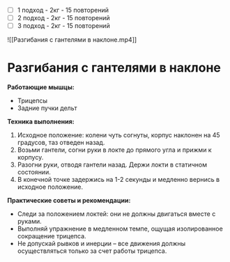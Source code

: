 - [ ] 1 подход - 2кг - 15 повторений
- [ ] 2 подход - 2кг - 15 повторений
- [ ] 3 подход - 2кг - 15 повторений

![[Разгибания с гантелями в наклоне.mp4]]

# Разгибания с гантелями в наклоне

**Работающие мышцы:**

-   Трицепсы
-   Задние пучки дельт

**Техника выполнения:**

1.  Исходное положение: колени чуть согнуты, корпус наклонен на 45 градусов, таз отведен назад.
2.  Возьми гантели, согни руки в локте до прямого угла и прижми к корпусу. 
3.  Разогни руки, отводя гантели назад. Держи локти в статичном состоянии.
4.  В конечной точке задержись на 1-2 секунды и медленно вернись в исходное положение.

**Практические советы и рекомендации:**

-   Следи за положением локтей: они не должны двигаться вместе с руками.
-   Выполняй упражнение в медленном темпе, ощущая изолированное сокращение трицепса.
-   Не допускай рывков и инерции – все движения должны осуществляться только за счет работы трицепса.